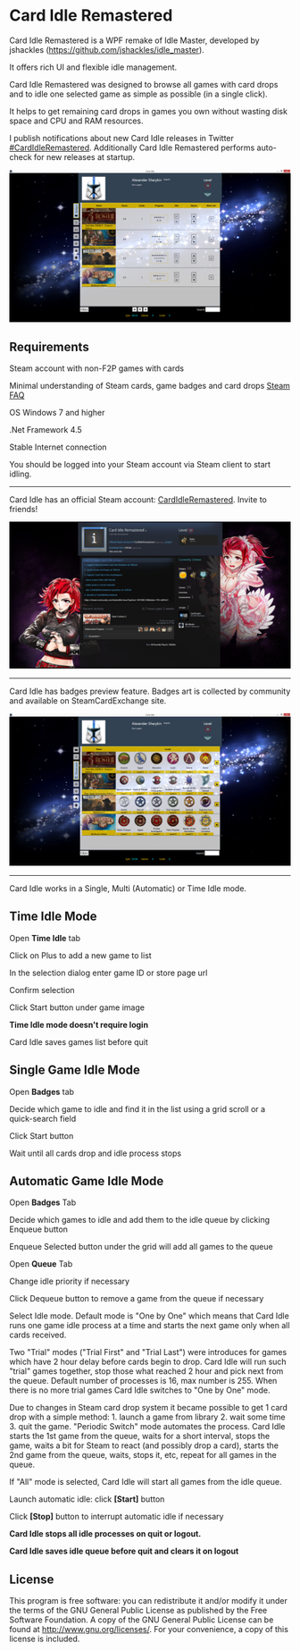 ﻿Card Idle Remastered
===========

Card Idle Remastered is a WPF remake of Idle Master, developed by jshackles (https://github.com/jshackles/idle_master). 

It offers rich UI and flexible idle management.

Card Idle Remastered was designed to browse all games with card drops and to idle one selected game as simple as possible (in a single click).

It helps to get remaining card drops in games you own without wasting disk space and CPU and RAM resources.

I publish notifications about new Card Idle releases in Twitter [#CardIdleRemastered](https://twitter.com/hashtag/CardIdleRemastered?src=hash). Additionally Card Idle Remastered performs auto-check for new releases at startup.

![](https://github.com/AlexanderSharykin/CardIdleRemastered/blob/master/Card_Idle_Main_Page.png)

Requirements
-------
Steam account with non-F2P games with cards

Minimal understanding of Steam cards, game badges and card drops [Steam FAQ](https://steamcommunity.com/tradingcards/faq)

OS Windows 7 and higher

.Net Framework 4.5

Stable Internet connection

You should be logged into your Steam account via Steam client to start idling.

---

Card Idle has an official Steam account: [CardIdleRemastered](https://steamcommunity.com/profiles/76561198801350858/). Invite to friends!

![](https://github.com/AlexanderSharykin/CardIdleRemastered/blob/master/Card_Idle_Profile.png)

---

Card Idle has badges preview feature. Badges art is collected by community and available on SteamCardExchange site.

![](https://github.com/AlexanderSharykin/CardIdleRemastered/blob/master/Card_Idle_Showcases.png)

---

Card Idle works in a Single, Multi (Automatic) or Time Idle mode.

Time Idle Mode
-------

Open **Time Idle** tab

Click on Plus to add a new game to list

In the selection dialog enter game ID or store page url 

Confirm selection

Click Start button under game image

**Time Idle mode doesn't require login**

Card Idle saves games list before quit

Single Game Idle Mode
-------

Open **Badges** tab

Decide which game to idle and find it in the list using a grid scroll or a quick-search field

Click Start button

Wait until all cards drop and idle process stops

Automatic Game Idle Mode
-------

Open **Badges** Tab

Decide which games to idle and add them to the idle queue by clicking Enqueue button

Enqueue Selected button under the grid will add all games to the queue

Open **Queue** Tab

Change idle priority if necessary

Click Dequeue button to remove a game from the queue if necessary

Select Idle mode. Default mode is "One by One" which means that Card Idle runs one game idle process at a time and starts the next game only when all cards received. 

Two "Trial" modes ("Trial First" and "Trial Last") were introduces for games which have 2 hour delay before cards begin to drop. Card Idle will run such "trial" games together, stop those what reached 2 hour and pick next from the queue. Default number of processes is 16, max number is 255. When there is no more trial games Card Idle switches to "One by One" mode.

Due to changes in Steam card drop system it became possible to get 1 card drop with a simple method: 1. launch a game from library 2. wait some time 3. quit the game. "Periodic Switch" mode automates the process. Card Idle starts the 1st game from the queue, waits for a short interval, stops the game, waits a bit for Steam to react (and possibly drop a card), starts the 2nd game from the queue, waits, stops it, etc, repeat for all games in the queue.

If "All" mode is selected, Card Idle will start all games from the idle queue.

Launch automatic idle: click **[Start]** button

Click **[Stop]** button to interrupt automatic idle if necessary

**Card Idle stops all idle processes on quit or logout.**

**Card Idle saves idle queue before quit and clears it on logout**

License
-------

This program is free software: you can redistribute it and/or modify it under the terms of the GNU General Public License as published by the Free Software Foundation.  A copy of the GNU General Public License can be found at http://www.gnu.org/licenses/. For your convenience, a copy of this license is included.